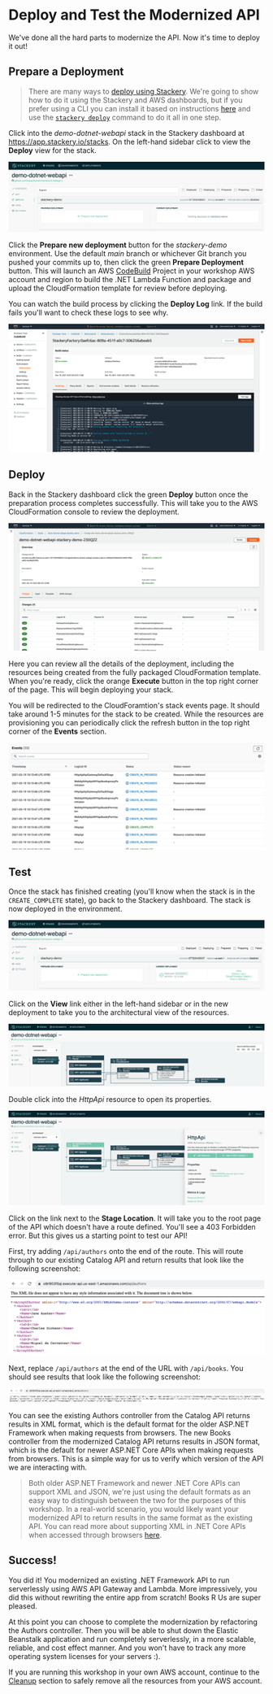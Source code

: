 # Deploy and Test the Modernized API
We've done all the hard parts to modernize the API. Now it's time to deploy it out!

## Prepare a Deployment
> There are many ways to [deploy using Stackery](https://docs.stackery.io/docs/workflow/deploying-serverless-stacks). We're going to show how to do it using the Stackery and AWS dashboards, but if you prefer using a CLI you can install it based on instructions [here](https://docs.stackery.io/docs/using-stackery/cli) and use the [`stackery deploy`](https://docs.stackery.io/docs/api/cli/stackery_deploy) command to do it all in one step.

Click into the *demo-dotnet-webapi* stack in the Stackery dashboard at https://app.stackery.io/stacks. On the left-hand sidebar click to view the **Deploy** view for the stack.

![Deploy View](deploy.png)

Click the **Prepare new deployment** button for the *stackery-demo* environment. Use the default *main* branch or whichever Git branch you pushed your commits up to, then click the green **Prepare Deployment** button. This will launch an AWS [CodeBuild](https://aws.amazon.com/codebuild/) Project in your workshop AWS account and region to build the .NET Lambda Function and package and upload the CloudFormation template for review before deploying.

You can watch the build process by clicking the **Deploy Log** link. If the build fails you'll want to check these logs to see why.

![CodeBuild Project](codebuild.png)

## Deploy

Back in the Stackery dashboard click the green **Deploy** button once the preparation process completes successfully. This will take you to the AWS CloudFormation console to review the deployment.

![CloudFormation Change Set](changeset.png)

Here you can review all the details of the deployment, including the resources being created from the fully packaged CloudFormation template. When you're ready, click the orange **Execute** button in the top right corner of the page. This will begin deploying your stack.

You will be redirected to the CloudForamtion's stack events page. It should take around 1-5 minutes for the stack to be created. While the resources are provisioning you can periodically click the refresh button in the top right corner of the **Events** section.

![CloudFormation Events](events.png)

## Test
Once the stack has finished creating (you'll know when the stack is in the `CREATE_COMPLETE` state), go back to the Stackery dashboard. The stack is now deployed in the environment.

![Deployed Stack](deployed.png)

Click on the **View** link either in the left-hand sidebar or in the new deployment to take you to the architectural view of the resources.

![Deployed View](view.png)

Double click into the *HttpApi* resource to open its properties.

![HTTP API Properties](httpapi.png)

Click on the link next to the **Stage Location**. It will take you to the root page of the API which doesn't have a route defined. You'll see a 403 Forbidden error. But this gives us a starting point to test our API!

First, try adding `/api/authors` onto the end of the route. This will route through to our existing Catalog API and return results that look like the following screenshot:

![Proxy to Existing Catalog API](authors.png)

Next, replace `/api/authors` at the end of the URL with `/api/books`. You should see results that look like the following screenshot:

![New Books Response](books.png)

You can see the existing Authors controller from the Catalog API returns results in XML format, which is the default format for the older ASP.NET Framework when making requests from browsers. The new Books controller from the modernized Catalog API returns results in JSON format, which is the default for newer ASP.NET Core APIs when making requests from browsers. This is a simple way for us to verify which version of the API we are interacting with.

> Both older ASP.NET Framework and newer .NET Core APIs can support XML and JSON, we're just using the default formats as an easy way to distinguish between the two for the purposes of this workshop. In a real-world scenario, you would likely want your modernized API to return results in the same format as the existing API. You can read more about supporting XML in .NET Core APIs when accessed through browsers [here](https://docs.microsoft.com/en-us/aspnet/core/web-api/advanced/formatting?view=aspnetcore-5.0#browsers-and-content-negotiation).

## Success!
You did it! You modernized an existing .NET Framework API to run serverlessly using AWS API Gateway and Lambda. More impressively, you did this without rewriting the entire app from scratch! Books R Us are super pleased.

At this point you can choose to complete the modernization by refactoring the Authors controller. Then you will be able to shut down the Elastic Beanstalk application and run completely serverlessly, in a more scalable, reliable, and cost effect manner. And you won't have to track any more operating system licenses for your servers :).

If you are running this workshop in your own AWS account, continue to the [Cleanup](../../5-cleanup/README.md) section to safely remove all the resources from your AWS account.